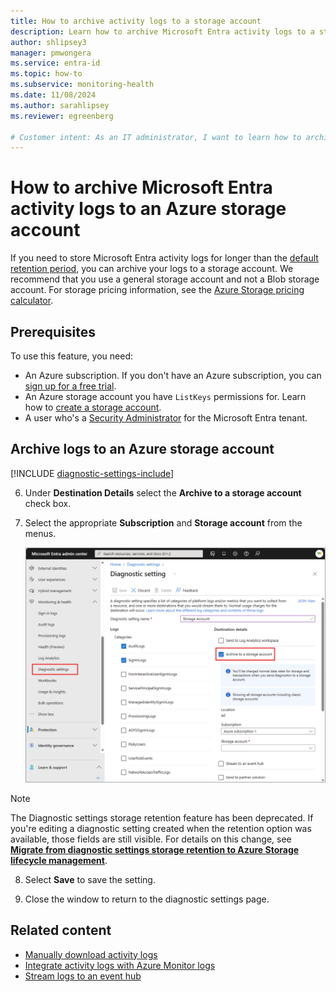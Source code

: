```yaml
---
title: How to archive activity logs to a storage account
description: Learn how to archive Microsoft Entra activity logs to a storage account through Diagnostic settings.
author: shlipsey3
manager: pmwongera
ms.service: entra-id
ms.topic: how-to
ms.subservice: monitoring-health
ms.date: 11/08/2024
ms.author: sarahlipsey
ms.reviewer: egreenberg

# Customer intent: As an IT administrator, I want to learn how to archive Microsoft Entra logs to an Azure storage account so I can retain it for longer than the default retention period.
---
```

# How to archive Microsoft Entra activity logs to an Azure storage account

If you need to store Microsoft Entra activity logs for longer than the [default retention period](reference-reports-data-retention.md), you can archive your logs to a storage account. We recommend that you use a general storage account and not a Blob storage account. For storage pricing information, see the [Azure Storage pricing calculator](https://azure.microsoft.com/pricing/calculator/?service=storage).

## Prerequisites

To use this feature, you need:

* An Azure subscription. If you don't have an Azure subscription, you can [sign up for a free trial](https://azure.microsoft.com/free/).
* An Azure storage account you have `ListKeys` permissions for. Learn how to [create a storage account](/azure/storage/common/storage-account-create).
* A user who's a [Security Administrator](../role-based-access-control/permissions-reference.md#security-administrator) for the Microsoft Entra tenant.

## Archive logs to an Azure storage account


[!INCLUDE [diagnostic-settings-include](../../includes/diagnostic-settings-include.md)]

6. Under **Destination Details** select the **Archive to a storage account** check box.

7. Select the appropriate **Subscription** and **Storage account** from the menus.

    ![Screenshot of the diagnostic settings](media/howto-archive-logs-to-storage-account/diagnostic-settings-storage.png)

  > [!NOTE]
  > The Diagnostic settings storage retention feature has been deprecated. If you're editing a diagnostic setting created when the retention option was available, those fields are still visible. For details on this change, see [**Migrate from diagnostic settings storage retention to Azure Storage lifecycle management**](/azure/azure-monitor/essentials/migrate-to-azure-storage-lifecycle-policy).
 
8. Select **Save** to save the setting.

9. Close the window to return to the diagnostic settings page.

## Related content

* [Manually download activity logs](howto-download-logs.md)
* [Integrate activity logs with Azure Monitor logs](howto-integrate-activity-logs-with-azure-monitor-logs.yml)
* [Stream logs to an event hub](howto-stream-logs-to-event-hub.md)
